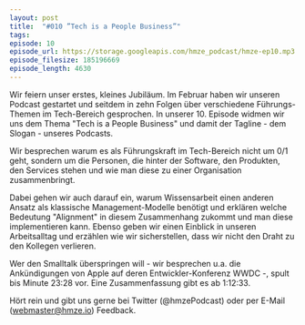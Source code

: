 ```yaml
---
layout: post
title:  "#010 ”Tech is a People Business”"
tags:
episode: 10
episode_url: https://storage.googleapis.com/hmze_podcast/hmze-ep10.mp3
episode_filesize: 185196669
episode_length: 4630
---
```


Wir feiern unser erstes, kleines Jubiläum. Im Februar haben wir unseren Podcast gestartet und seitdem in zehn Folgen über verschiedene Führungs-Themen im Tech-Bereich gesprochen. In unserer 10. Episode widmen wir uns dem Thema "Tech is a People Business" und damit der Tagline - dem Slogan - unseres Podcasts.

Wir besprechen warum es als Führungskraft im Tech-Bereich nicht um 0/1 geht, sondern um die Personen, die hinter der Software, den Produkten, den Services stehen und wie man diese zu einer Organisation zusammenbringt.

Dabei gehen wir auch darauf ein, warum Wissensarbeit einen anderen Ansatz als klassische Management-Modelle benötigt und erklären welche Bedeutung "Alignment" in diesem Zusammenhang zukommt und man diese implementieren kann. Ebenso geben wir einen Einblick in unseren Arbeitsalltag und erzählen wie wir sicherstellen, dass wir nicht den Draht zu den Kollegen verlieren.

Wer den Smalltalk überspringen will - wir besprechen u.a. die Ankündigungen von Apple auf deren Entwickler-Konferenz WWDC -, spult bis Minute 23:28 vor. Eine Zusammenfassung gibt es ab 1:12:33.

Hört rein und gibt uns gerne bei Twitter (@hmzePodcast) oder per E-Mail (webmaster@hmze.io) Feedback.